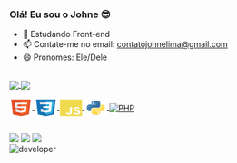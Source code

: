 ### Olá! Eu sou o Johne 😎
- 🌱 Estudando Front-end
- 📫 Contate-me no email: contatojohnelima@gmail.com
- 😄 Pronomes: Ele/Dele
<br>
<div>
  <a href="https://github.com/johne-lima">
  <img height="180em" align="center" src="https://github-readme-stats.vercel.app/api?username=johne-lima&show_icons=true&theme=dracula&title_color=52F280&icon_color=ffffff&locale=pt-br"/>
  <img height="180em" align="center" src="https://github-readme-stats.vercel.app/api/top-langs/?username=johne-lima&layout=compact&theme=dracula&title_color=52F280&text_color=ffffff"/>
</div>

<div style="display: inline_block"><br>
  <img align="center" alt="HTML" height="30" width="40" src="https://raw.githubusercontent.com/devicons/devicon/master/icons/html5/html5-original.svg">
  <img align="center" alt="CSS" height="30" width="40" src="https://raw.githubusercontent.com/devicons/devicon/master/icons/css3/css3-original.svg">
  <img align="center" alt="Js" height="30" width="40" src="https://raw.githubusercontent.com/devicons/devicon/master/icons/javascript/javascript-plain.svg">
  <img align="center" alt="Python" height="30" width="40" src="https://raw.githubusercontent.com/devicons/devicon/master/icons/python/python-original.svg">
  <img align="center" alt="PHP" height="30" width="40" src="https://cdn.jsdelivr.net/gh/devicons/devicon/icons/php/php-original.svg">
</div>

##

<div> 
  <a href="https://www.instagram.com/limajk_/" target="_blank"><img src="https://img.shields.io/badge/-Instagram-%23E4405F?style=for-the-badge&logo=instagram&logoColor=white" target="_blank"></a>
  <a href = "mailto:contatojohnelima@gmail.com"><img src="https://img.shields.io/badge/-Gmail-%23333?style=for-the-badge&logo=gmail&logoColor=white" target="_blank"></a>
  <a href="https://www.linkedin.com/in/johne-lima-67a9b0274/" target="_blank"><img src="https://img.shields.io/badge/-LinkedIn-%230077B5?style=for-the-badge&logo=linkedin&logoColor=white" target="_blank"></a> 
</div>

<div>
  <img width="300px" src="https://raw.githubusercontent.com/iampavangandhi/iampavangandhi/master/gifs/coder.gif" alt="developer">
</div>
